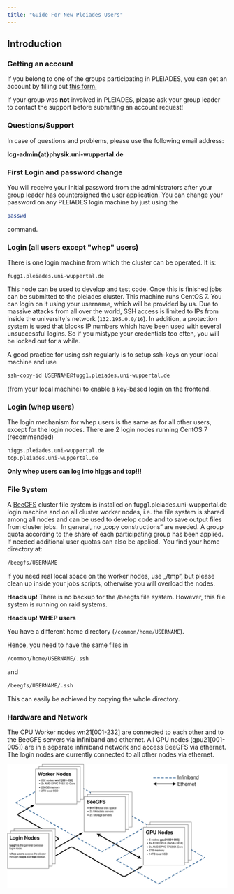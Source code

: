 ```yaml
---
title: "Guide For New Pleiades Users"
---
```


## Introduction 

### Getting an account
If you belong to one of the groups participating in PLEIADES, you can get an account by filling out [this form.](http://pleiades.uni-wuppertal.de/fileadmin/physik/pleiades/Accountantrag.pdf)

If your group was **not** involved in PLEIADES, please ask your group leader to contact the support before submitting an account request!


### Questions/Support
In case of questions and problems, please use the following email address:

**lcg-admin{at}physik.uni-wuppertal.de**


### First Login and password change
You will receive your initial password from the administrators after your group leader has countersigned the user application. You can change your password on any PLEIADES login machine by just using the

```bash
passwd
```

command.


### Login (all users except "whep" users)
There is one login machine from which the cluster can be operated. It is:

```
fugg1.pleiades.uni-wuppertal.de
```

This node can be used to develop and test code. Once this is finished jobs can be submitted to the pleiades cluster. This machine runs CentOS 7. You can login on it using your username, which will be provided by us.
Due to massive attacks from all over the world, SSH access is limited to IPs from inside the university's network (`132.195.0.0/16`). In addition, a protection system is used that blocks IP numbers which have been used with several unsuccessful logins. So if you mistype your credentials too often, you will be locked out for a while.

A good practice for using ssh regularly is to setup ssh-keys on your local machine and use

```bash
ssh-copy-id USERNAME@fugg1.pleiades.uni-wuppertal.de
```

(from your local machine) to enable a key-based login on the frontend.


### Login (whep users)

The login mechanism for whep users is the same as for all other users, except for the login nodes. There are 2 login nodes running CentOS 7 (recommended)

```bash
higgs.pleiades.uni-wuppertal.de
top.pleiades.uni-wuppertal.de
```

**Only whep users can log into higgs and top!!!**


### File System
A [BeeGFS](https://www.beegfs.io/) cluster file system is installed on fugg1.pleiades.uni-wuppertal.de login machine and on all cluster worker nodes, i.e. the file system is shared among all nodes and can be used to develop code and to save output files from cluster jobs.  In general, no „copy constructions“ are needed. A group quota according to the share of each participating group has been applied. If needed additional user quotas can also be applied.  You find your home directory at:

```bash
/beegfs/USERNAME
```

if you need real local space on the worker nodes, use „/tmp“, but please clean up inside your jobs scripts, otherwise you will overload the nodes.


**Heads up!**
There is no backup for the /beegfs file system. However, this file system is running on raid systems.


**Heads up! WHEP users**

You have a different home directory (`/common/home/USERNAME`).

Hence, you need to have the same files in
```bash
/common/home/USERNAME/.ssh
```
and

```bash
/beegfs/USERNAME/.ssh
```

This can easily be achieved by copying the whole directory.


### Hardware and Network
The CPU Worker nodes wn21[001-232] are connected to each other and to the BeeGFS servers via infiniband and ethernet.
All GPU nodes (gpu21[001-005]) are in a separate infiniband network and access BeeGFS via ethernet.
The login nodes are currently connected to all other nodes via ethernet.

[![Hardware and network layout of PLEIADES](assets/img/pleiades_layout.jpg)](assets/img/pleiades_layout.jpg)
